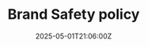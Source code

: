 ---
title: Brand Safety policy
linkTitle: Brand Safety policy
date: '2025-05-01T21:06:00Z'
weight: 1
description: Green Orbit Digital's brand safety policy ensures protection of brand
  reputation by prohibiting content related to adult material, hate speech, violence,
  and disinformation. It includes guidelines for content verification, platform-specific
  controls, ad placements, incident response, and accountability measures for the
  marketing team and agency partners.
draft: false
ref: brand-safety-policy
---